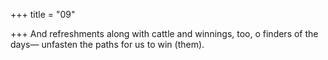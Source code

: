 +++
title = "09"

+++
And refreshments along with cattle and winnings, too, o finders of  the days—
unfasten the paths for us to win (them).